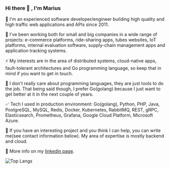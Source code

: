 ### Hi there 👋 , I'm Marius

<!--
**tacheshun/tacheshun** is a ✨ _special_ ✨ repository because its `README.md` (this file) appears on your GitHub profile.

Here are some ideas to get you started:

- 🔭 I’m currently working on ...
- 🌱 I’m currently learning ...
- 👯 I’m looking to collaborate on ...
- 🤔 I’m looking for help with ...
- 💬 Ask me about ...
- 📫 How to reach me: ...
- 😄 Pronouns: ...
- ⚡ Fun fact: ...
-->

🚀 I'm an experienced software developer/engineer building high quality and high traffic web applications and APIs since 2011.

🌱 I've been working both for small and big companies in a wide range of projects: e-commerce platforms, ride-sharing apps, tubes websites, IoT platforms, internal evaluation software, supply-chain management apps and application tracking systems.

⚡ My interests are in the area of distributed systems, cloud-native apps, fault-tolerant architectures and Go programming language, so keep that in mind if you want to get in touch.

🔭 I don't really care about programming languages, they are just tools to do the job. That being said though, I prefer Go(golang) because I just want to get better at it in the next couple of years. 

✅ Tech I used in production environment: Go(golang), Python, PHP, Java, PostgreSQL, MySQL, Redis, Docker, Kubernetes, RabbitMQ, REST, gRPC,  Elasticsearch, Prometheus, Grafana, Google Cloud Platform, Microsoft Azure.

💬 If you have an interesting project and you think I can help, you can write me(see contact information below). My area of expertise is mostly backend and cloud.

🤔  More info on my <a href="https://www.linkedin.com/in/mariuscostache/">linkedin page</a>.

![Top Langs](https://github-readme-stats.vercel.app/api/top-langs/?username=tacheshun&theme=buefy&layout=compact)

